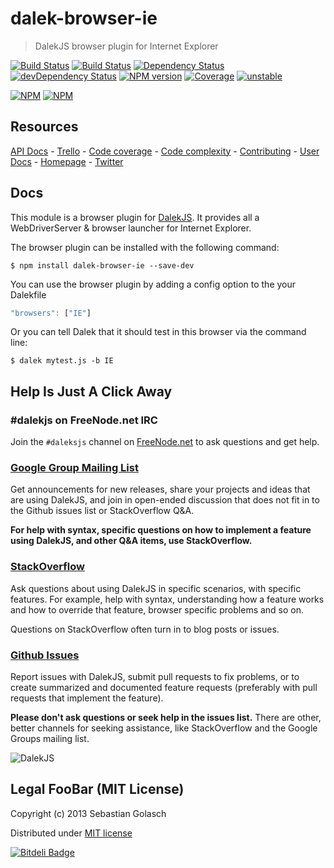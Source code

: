 dalek-browser-ie
================

> DalekJS browser plugin for Internet Explorer

[![Build Status](https://travis-ci.org/dalekjs/dalek-browser-ie.png)](https://travis-ci.org/dalekjs/dalek-browser-ie)
[![Build Status](https://drone.io/github.com/dalekjs/dalek-browser-ie/status.png)](https://drone.io/github.com/dalekjs/dalek-browser-ie/latest)
[![Dependency Status](https://david-dm.org/dalekjs/dalek-browser-ie.png)](https://david-dm.org/dalekjs/dalek-browser-ie)
[![devDependency Status](https://david-dm.org/dalekjs/dalek-browser-ie/dev-status.png)](https://david-dm.org/dalekjs/dalek-browser-ie#info=devDependencies)
[![NPM version](https://badge.fury.io/js/dalek-browser-ie.png)](http://badge.fury.io/js/dalek-browser-ie)
[![Coverage](http://dalekjs.com/package/dalek-browser-ie/master/coverage/coverage.png)](http://dalekjs.com/package/dalek-browser-ie/master/coverage/index.html)
[![unstable](https://rawgithub.com/hughsk/stability-badges/master/dist/unstable.svg)](http://github.com/hughsk/stability-badges)

[![NPM](https://nodei.co/npm/dalek-browser-ie.png)](https://nodei.co/npm/dalek-browser-ie/)
[![NPM](https://nodei.co/npm-dl/dalek-browser-ie.png)](https://nodei.co/npm/dalek-browser-ie/)

## Resources

[API Docs](http://dalekjs.com/package/dalek-browser-ie/master/api/index.html) -
[Trello](https://trello.com/b/JmwfjVHo/dalek-browser-ie) -
[Code coverage](http://dalekjs.com/package/dalek-browser-ie/master/coverage/index.html) -
[Code complexity](http://dalekjs.com/package/dalek-browser-ie/master/complexity/index.html) -
[Contributing](https://github.com/dalekjs/dalek-browser-ie/blob/master/CONTRIBUTING.md) -
[User Docs](http://dalekjs.com/docs/internetexplorer.html) -
[Homepage](http://dalekjs.com) -
[Twitter](http://twitter.com/dalekjs)

## Docs

This module is a browser plugin for [DalekJS](//github.com/dalekjs/dalek).
It provides all a WebDriverServer & browser launcher for Internet Explorer.

The browser plugin can be installed with the following command:

```
$ npm install dalek-browser-ie --save-dev
```

You can use the browser plugin by adding a config option to the your Dalekfile

```js
"browsers": ["IE"]
```

Or you can tell Dalek that it should test in this browser via the command line:

```
$ dalek mytest.js -b IE
```

## Help Is Just A Click Away

### #dalekjs on FreeNode.net IRC

Join the `#daleksjs` channel on [FreeNode.net](http://freenode.net) to ask questions and get help.

### [Google Group Mailing List](https://groups.google.com/forum/#!forum/dalekjs)

Get announcements for new releases, share your projects and ideas that are
using DalekJS, and join in open-ended discussion that does not fit in
to the Github issues list or StackOverflow Q&A.

**For help with syntax, specific questions on how to implement a feature
using DalekJS, and other Q&A items, use StackOverflow.**

### [StackOverflow](http://stackoverflow.com/questions/tagged/dalekjs)

Ask questions about using DalekJS in specific scenarios, with
specific features. For example, help with syntax, understanding how a feature works and
how to override that feature, browser specific problems and so on.

Questions on StackOverflow often turn in to blog posts or issues.

### [Github Issues](//github.com/dalekjs/dalek-browser-ie/issues)

Report issues with DalekJS, submit pull requests to fix problems, or to
create summarized and documented feature requests (preferably with pull
requests that implement the feature).

**Please don't ask questions or seek help in the issues list.** There are
other, better channels for seeking assistance, like StackOverflow and the
Google Groups mailing list.

![DalekJS](https://raw.github.com/dalekjs/dalekjs.com/master/img/logo.png)

## Legal FooBar (MIT License)

Copyright (c) 2013 Sebastian Golasch

Distributed under [MIT license](https://github.com/dalekjs/dalek-browser-ie/blob/master/LICENSE-MIT)



[![Bitdeli Badge](https://d2weczhvl823v0.cloudfront.net/dalekjs/dalek-browser-ie/trend.png)](https://bitdeli.com/free "Bitdeli Badge")

